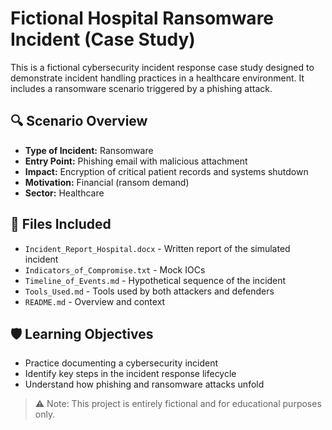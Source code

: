 
# Fictional Hospital Ransomware Incident (Case Study)

This is a fictional cybersecurity incident response case study designed to demonstrate incident handling practices in a healthcare environment. It includes a ransomware scenario triggered by a phishing attack.

## 🔍 Scenario Overview

- **Type of Incident:** Ransomware
- **Entry Point:** Phishing email with malicious attachment
- **Impact:** Encryption of critical patient records and systems shutdown
- **Motivation:** Financial (ransom demand)
- **Sector:** Healthcare

## 📁 Files Included

- `Incident_Report_Hospital.docx` - Written report of the simulated incident
- `Indicators_of_Compromise.txt` - Mock IOCs
- `Timeline_of_Events.md` - Hypothetical sequence of the incident
- `Tools_Used.md` - Tools used by both attackers and defenders
- `README.md` - Overview and context

## 🛡️ Learning Objectives

- Practice documenting a cybersecurity incident
- Identify key steps in the incident response lifecycle
- Understand how phishing and ransomware attacks unfold

> ⚠️ Note: This project is entirely fictional and for educational purposes only.
